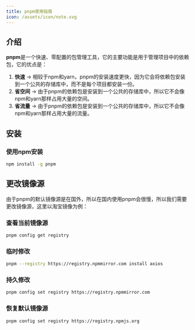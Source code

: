 ```yaml
---
title: pnpm使用指南
icon: /assets/icon/note.svg
---
```


## 介绍
**pnpm**是一个快速、零配置的包管理工具，它的主要功能是用于管理项目中的依赖包，它的优点是：
1. **快速** -> 相较于npm和yarn，pnpm的安装速度更快，因为它会将依赖包安装到一个公共的存储库中，而不是每个项目都安装一份。
2. **省空间** -> 由于pnpm的依赖包是安装到一个公共的存储库中，所以它不会像npm和yarn那样占用大量的空间。
3. **省流量** -> 由于pnpm的依赖包是安装到一个公共的存储库中，所以它不会像npm和yarn那样占用大量的流量。

## 安装
### 使用npm安装
```bash
npm install -g pnpm
```

## 更改镜像源
由于pnpm的默认镜像源是在国外，所以在国内使用pnpm会很慢，所以我们需要更改镜像源，这里以淘宝镜像为例：
### 查看当前镜像源
```bash
pnpm config get registry
```
### 临时修改
```bash
pnpm --registry https://registry.npmmirror.com install axios
```
### 持久修改
```bash
pnpm config set registry https://registry.npmmirror.com
```
### 恢复默认镜像源
```bash
pnpm config set registry https://registry.npmjs.org
```
